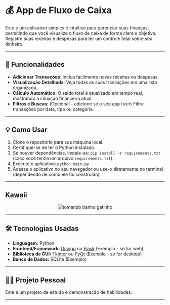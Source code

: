 # 💰 App de Fluxo de Caixa

Este é um aplicativo simples e intuitivo para gerenciar suas finanças, permitindo que você visualize o fluxo de caixa de forma clara e objetiva. Registre suas receitas e despesas para ter um controle total sobre seu dinheiro.

---

## 🚀 Funcionalidades

- **Adicionar Transações**: Inclua facilmente novas receitas ou despesas.
- **Visualização Detalhada**: Veja todas as suas transações em uma lista organizada.
- **Cálculo Automático**: O saldo total é atualizado em tempo real, mostrando a situação financeira atual.
- **Filtros e Buscas**: (Opcional - adicione se o seu app tiver) Filtre transações por data, tipo ou categoria.

---

## 💡 Como Usar

1. Clone o repositório para sua máquina local.
2. Certifique-se de ter o Python instalado.
3. Se houver dependências, instale-as: `pip install -r requirements.txt` (caso você tenha um arquivo `requirements.txt`).
4. Execute o aplicativo: `python main.py`
5. Acesse o aplicativo no seu navegador ou use-o diretamente no terminal (dependendo de como ele foi construído).

---

## Kawaii

<p align="center">
  <img src="https://imgur.com/gallery/water-is-fine-vQR2pqe" alt="tomando banho gatinho">
</p>

---

## 🛠 Tecnologias Usadas

- **Linguagem:** Python
- **Frontend/Framework:** [Django](https://www.djangoproject.com/) ou [Flask](https://flask.palletsprojects.com/en/3.0/) (Exemplo - se for web)
- **Biblioteca de GUI:** [Tkinter](https://docs.python.org/3/library/tkinter.html) ou [PyQt](https://www.riverbankcomputing.com/software/pyqt/) (Exemplo - se for desktop)
- **Banco de Dados:** SQLite (Exemplo)

---

## 👨‍💻 Projeto Pessoal

Este é um projeto de estudo e demonstração de habilidades.

---